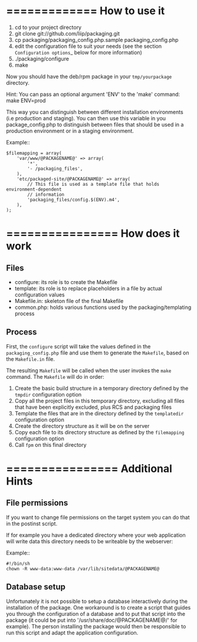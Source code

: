 =============
How to use it
=============

1. cd to your project directory
2. git clone git://github.com/liip/packaging.git
3. cp packaging/packaging_config.php.sample packaging_config.php
4. edit the configuration file to suit your needs (see the section
   `Configuration options`_ below for more information)
5. ./packaging/configure
6. make

Now you should have the deb/rpm package in your `tmp/yourpackage` directory.

Hint:
You can pass an optional argument 'ENV' to the 'make' command:
make ENV=prod

This way you can distinguish between different installation environments
(i.e production and staging). You can then use this variable in you
package_config.php to distinguish between files that should be used in a
production environment or in a staging environment.

Example::

    $filemapping = array(
        'var/www/@PACKAGENAME@' => array(
            '*',
            '- /packaging_files',
        ),
        'etc/packaged-site/@PACKAGENAME@' => array(
            // This file is used as a template file that holds environment-dependent
            // information
            'packaging_files/config.$(ENV).m4',
        ),
    );


================
How does it work
================

Files
-----

* configure: its role is to create the Makefile
* template: its role is to replace placeholders in a file by actual
  configuration values
* Makefile.in: skeleton file of the final Makefile
* common.php: holds various functions used by the packaging/templating process

Process
-------

First, the `configure` script will take the values defined in the
`packaging_config.php` file and use them to generate the `Makefile`, based on the
`Makefile.in` file.

The resulting `Makefile` will be called when the user invokes the `make`
command. The `Makefile` will do in order:

1. Create the basic build structure in a temporary directory defined by the
   `tmpdir` configuration option
2. Copy all the project files in this temporary directory, excluding all files
   that have been explicitly excluded, plus RCS and packaging files
3. Template the files that are in the directory defined by the `templatedir`
   configuration option
4. Create the directory structure as it will be on the server
5. Copy each file to its directory structure as defined by the `filemapping`
   configuration option
6. Call `fpm` on this final directory

================
Additional Hints
================

File permissions
----------------

If you want to change file permissions on the target system you can do that in
the postinst script.

If for example you have a dedicated directory where your web application will
write data this directory needs to be writeable by the webserver:

Example::

    #!/bin/sh
    chown -R www-data:www-data /var/lib/sitedata/@PACKAGENAME@

Database setup
--------------

Unfortunately it is not possible to setup a database interactively during the
installation of the package. One workaround is to create a script that guides
you through the configuration of a database and to put that script into the
package (it could be put into '/usr/share/doc/@PACKAGENAME@/' for example).
The person installing the package would then be responsible to run this script
and adapt the application configuration.
